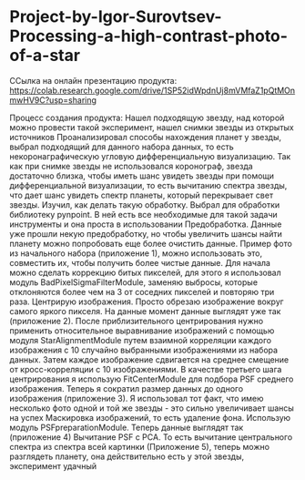 # Project-by-Igor-Surovtsev-Processing-a-high-contrast-photo-of-a-star

ССылка на онлайн презентацию продукта: https://colab.research.google.com/drive/1SP52idWpdnUj8mVMfaZ1pQtMOnmwHV9C?usp=sharing

Процесс создания продукта:
Нашел подходящую звезду, над которой можно провести такой эксперимент, нашел снимки звезды из открытых источников
Проанализировал способы нахождения планет у звезды, выбрал подходящий для данного набора данных, то есть некоронаграфическую угловую дифференциальную визуализацию. Так как при снимке звезды не использовался коронограф, звезда достаточно близка, чтобы иметь шанс увидеть звезды при помощи дифференциальной визуализации, то есть вычитанию спектра звезды, что дает шанс увидеть спектр планеты, который перекрывает свет звезды. Изучил, как делать такую обработку.
Выбрал для обработки библиотеку pynpoint. В ней есть все необходимые для такой задачи инструменты и она проста в использовании
Предобработка. Данные уже прошли некую предобработку, но чтобы увеличить шансы найти планету можно попробовать еще более очистить данные. Пример фото из начального набора (приложение 1), можно использовать это, совместить их, чтобы получить более чистые данные. Для начала можно сделать коррекцию битых пикселей, для этого я использовал модуль BadPixelSigmaFilterModule, заменяю выбросы, которые отклоняются более чем на 3 от соседних пикселей и повторяю три раза.
Центрирую изображения. Просто обрезаю изображение вокруг самого яркого пикселя. На данные момент данные выглядят уже так (приложение 2). После приблизительного центрирования нужно применить относительное выравнивание изображений с помощью модуля StarAlignmentModule путем взаимной корреляции каждого изображения с 10 случайно выбранными изображениями из набора данных. Затем каждое изображение сдвигается на среднее смещение от кросс-корреляции с 10 изображениями. В качестве третьего шага центрирования я использую FitCenterModule для подбора PSF среднего изображения. Теперь я сократил размер данных до одного изображения (приложение 3). Я использовал тот факт, что имею несколько фото одной и той же звезды - это сильно увеличивает шансы на успех
Маскировка изображений, то есть удаление фона. Использую модуль  PSFpreparationModule. Теперь данные выглядят так (приложение 4)
Вычитание PSF с PCA. То есть вычитание центрального спектра из спектра всей картинки (Приложение 5), теперь можно разглядеть планету, она действительно есть у этой звезды, эксперимент удачный


